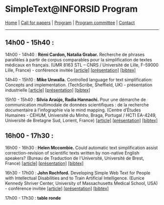 
# SimpleText@INFORSID Program

[Home](https://simpletext-madics.github.io/2021/inforsid/en) | [Call for papers](https://simpletext-madics.github.io/2021/inforsid/en/CFP) | [Program](https://simpletext-madics.github.io/2021/inforsid/en/program)  | [Program committee](https://simpletext-madics.github.io/2021/inforsid/en/comite) | [Contact](https://simpletext-madics.github.io/2021/inforsid/en/contact) 

---

## 14h00 - 15h40 :
14h00  - 14h40 : **Rémi Cardon, Natalia Grabar.** Recherche de phrases parallèles à partir de corpus comparables pour la simplification de textes médicaux en français. 
 (UMR 8163 STL – CNRS / Université de Lille, F-59000 Lille, France) - conférence invitée [[article]](http://inforsid.fr/actes/2021/ActesAteliers_INFORSID2021.pdf#page=67) [[présentation]](../Presentation/RémiCardon_corpus_inforsid.pdf) [[bibtex]](../bibtex/cardon.bib)

14h40 - 15h10 : **Mike Unwalla.** Controlled language for text simplification: Concepts and implementation. (TechScribe, Sheffield, UK) - présentation industrielle [[article]]( http://inforsid.fr/actes/2021/ActesAteliers_INFORSID2021.pdf#page=81) [[présentation]](../Presentation/MikeUnwalla_CL_text-simplfication.pdf)  [[bibtex]](../bibtex/unwalla.bib)

15h10 - 15h40 : **Sílvia Araújo, Radia Hannachi.** Pour une démarche de communication multimodale de données scientifiques : de la recherche documentaire à l'infographie via le mind mapping. (Centre d’Études Humaines - CEHUM, Université du Minho, Braga, Portugal / HCTI EA-4249, Université de Bretagne Sud, Lorient, France) [[article]](http://inforsid.fr/actes/2021/ActesAteliers_INFORSID2021.pdf#page=70) [[présentation]](https://view.genial.ly/60b2bc0485ebfa0d3a8f3c43) [[bibtex]](../bibtex/araujo.bib)

## 16h00 - 17h30 :
16h00 - 16h30 : **Helen Mccombie.** Could automatic text simplification assist correction-revision of scientific texts written by non-native English speakers? (Bureau de Traduction de l'Université, Université de Brest, France) [[article]](http://inforsid.fr/actes/2021/ActesAteliers_INFORSID2021.pdf#page=86) [[présentation]](../Presentation/HelenMCCOMBIE_INFORSID_SimpleText_Talk.pdf) [[bibtex]](../bibtex/mccombie.bib)

16h30 - 17h00 : **John Rochford.** Developing Simple Web Text for People with Intellectual Disabilities and to Train Artificial Intelligence. (Eunice Kennedy Shriver Center, University of Massachusetts Medical School, USA) - conférence invitée [[article]](http://inforsid.fr/actes/2021/ActesAteliers_INFORSID2021.pdf#page=94) [[présentation]](../Presentation/JohnRochfordINFORSID2021.pdf) [[bibtex]](../bibtex/rochford.bib)

17h00 - 17h30 : **table ronde**
